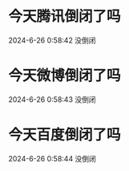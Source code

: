 # 今天腾讯倒闭了吗

2024-6-26 0:58:42 没倒闭

# 今天微博倒闭了吗

2024-6-26 0:58:43 没倒闭

# 今天百度倒闭了吗

2024-6-26 0:58:44 没倒闭

